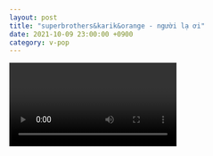 ```yaml
---
layout: post
title: "superbrothers&karik&orange - người lạ ơi"
date: 2021-10-09 23:00:00 +0900
category: v-pop
---
```


<div class="video-container">
    <video id="player" class="video-js vjs-default-skin vjs-big-play-centered" data-json="/public/json/v-pop/superbrothers&karik&orange - người lạ ơi.json"></video>
</div>

```
```
